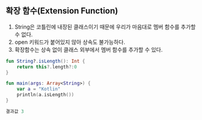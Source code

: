 ## 확장 함수(Extension Function)

1. String은 코틀린에 내장된 클래스이기 때문에 우리가 마음대로 멤버 함수를 추가할 수 없다.
2. open 키워드가 붙어있지 않아 상속도 불가능하다.
3. 확장함수는 상속 없이 클래스 외부에서 멤버 함수를 추가할 수 있다.

```kotlin
fun String?.isLength(): Int {
    return this?.length?:0
}

fun main(args: Array<String>) {
    var a = "Kotlin"
    println(a.isLength())
}

결과값 3
```